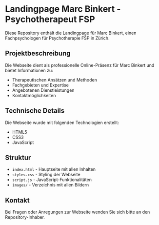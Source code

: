 # Landingpage Marc Binkert - Psychotherapeut FSP

Diese Repository enthält die Landingpage für Marc Binkert, einen Fachpsychologen für Psychotherapie FSP in Zürich.

## Projektbeschreibung

Die Webseite dient als professionelle Online-Präsenz für Marc Binkert und bietet Informationen zu:

- Therapeutischen Ansätzen und Methoden
- Fachgebieten und Expertise
- Angebotenen Dienstleistungen
- Kontaktmöglichkeiten

## Technische Details

Die Webseite wurde mit folgenden Technologien erstellt:

- HTML5
- CSS3
- JavaScript

## Struktur

- `index.html` - Hauptseite mit allen Inhalten
- `styles.css` - Styling der Webseite
- `script.js` - JavaScript-Funktionalitäten
- `images/` - Verzeichnis mit allen Bildern

## Kontakt

Bei Fragen oder Anregungen zur Webseite wenden Sie sich bitte an den Repository-Inhaber. 